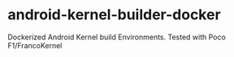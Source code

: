 # android-kernel-builder-docker
Dockerized Android Kernel build Environments. Tested with Poco F1/FrancoKernel
